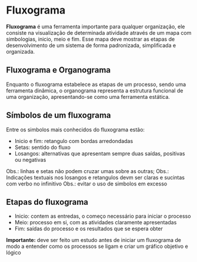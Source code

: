 # Fluxograma

**Fluxograma** é uma ferramenta importante para qualquer organização, ele consiste na visualização de determinada atividade através de um mapa com simbologias, inicio, meio e fim. Esse mapa deve mostrar as etapas de desenvolvimento de um sistema de forma padronizada, simplificada e organizada. 

## Fluxograma e Organograma

Enquanto o fluxograma estabelece as etapas de um processo, sendo uma ferramenta dinâmica, o organograma representa a estrutura funcional de uma organização, apresentando-se como uma ferramenta estática.

## Símbolos de um fluxograma

Entre os simbolos mais conhecidos do fluxograma estão:

- Inicio e fim: retangulo com bordas arredondadas
- Setas: sentido do fluxo
- Losangos: alternativas que apresentam sempre duas saídas, positivas ou negativas

Obs.: linhas e setas não podem cruzar umas sobre as outras;
Obs.: Indicações textuais nos losangos e retangulos devm ser claras e sucintas com verbo no infinitivo
Obs.: evitar o uso de simbolos em excesso

## Etapas do fluxograma

- Inicio: contem as entredas, o começo necessário para iniciar o processo
- Meio: processo em si, com as atividades claramente apresentadas
- Fim: saídas do processo e os resultados que se espera obter

**Importante:** deve ser feito um estudo antes de iniciar um fluxograma de modo a entender como os processos se ligam e criar um gráfico objetivo e lógico
